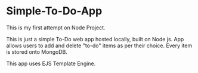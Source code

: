 # Simple-To-Do-App

This is my first attempt on Node Project.

This is just a simple To-Do web app hosted locally, built on Node js.
App allows users to add and delete "to-do" items as per their choice. Every item is stored onto MongoDB.

This app uses EJS Template Engine.
